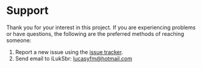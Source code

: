 Support
=======

Thank you for your interest in this project.  If you are experiencing problems or have questions, the following are the preferred methods of reaching someone:

1. Report a new issue using the [issue tracker](https://github.com/iLukSbr/esp8266-radio/issues).
2. Send email to iLukSbr: [lucasyfm@hotmail.com](mailto:lucasyfm@hotmail.com)
